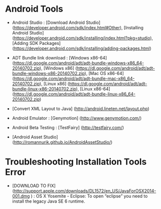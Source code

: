 Android Tools
===========================
* Android Studio : [Download Android Studio] (https://developer.android.com/sdk/index.html#Other),  [Installing Android Studio] (https://developer.android.com/sdk/installing/index.html?pkg=studio), [Adding SDK Packages] (https://developer.android.com/sdk/installing/adding-packages.html)
* ADT Bundle link download : [Windows x86-64] (https://dl.google.com/android/adt/adt-bundle-windows-x86_64-20140702.zip), [Windows x86] (https://dl.google.com/android/adt/adt-bundle-windows-x86-20140702.zip), [Mac OS x86-64] (https://dl.google.com/android/adt/adt-bundle-mac-x86_64-20140702.zip), [Linux x86] (https://dl.google.com/android/adt/adt-bundle-linux-x86-20140702.zip), [Linux x86-64] (https://dl.google.com/android/adt/adt-bundle-linux-x86_64-20140702.zip)

* [Convert XML Layout to Java] (http://android.lineten.net/layout.php)
* Android Emulator : [Genymotion] (http://www.genymotion.com/)
* Android Beta Testing : [TestFairy] (http://testfairy.com/)
* [Android Asset Studio] (http://romannurik.github.io/AndroidAssetStudio/)

Troubleshooting Installation Tools Error
===========================
 * [DOWNLOAD TO FIX] (http://support.apple.com/downloads/DL1572/en_US/JavaForOSX2014-001.dmg
) : OS X Yosemite - Eclipse: To open “eclipse” you need to install the legacy Java SE 6 runtime. 